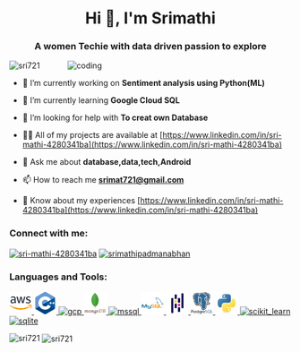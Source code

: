 <h1 align="center">Hi 👋, I'm Srimathi</h1>
<h3 align="center">A women Techie with data driven passion to explore</h3>
<img align="right" alt="coding" width="400" scr="https://images.squarespace-cdn.com/content/v1/55ed989ee4b0c7f115ddc924/1541600620919-VEI2IOYGNT2WJXA2W4A0/analytics.gif">
<p align="left"> <img src="https://komarev.com/ghpvc/?username=sri721&label=Profile%20views&color=0e75b6&style=flat" alt="sri721" /> </p>

- 🔭 I’m currently working on **Sentiment analysis using Python(ML)**

- 🌱 I’m currently learning **Google Cloud SQL**

- 🤝 I’m looking for help with **To creat own Database**

- 👨‍💻 All of my projects are available at [https://www.linkedin.com/in/sri-mathi-4280341ba](https://www.linkedin.com/in/sri-mathi-4280341ba)

- 💬 Ask me about **database,data,tech,Android**

- 📫 How to reach me **srimat721@gmail.com**

- 📄 Know about my experiences [https://www.linkedin.com/in/sri-mathi-4280341ba](https://www.linkedin.com/in/sri-mathi-4280341ba)

<h3 align="left">Connect with me:</h3>
<p align="left">
<a href="https://linkedin.com/in/sri-mathi-4280341ba" target="blank"><img align="center" src="https://raw.githubusercontent.com/rahuldkjain/github-profile-readme-generator/master/src/images/icons/Social/linked-in-alt.svg" alt="sri-mathi-4280341ba" height="30" width="40" /></a>
<a href="https://fb.com/srimathipadmanabhan" target="blank"><img align="center" src="https://raw.githubusercontent.com/rahuldkjain/github-profile-readme-generator/master/src/images/icons/Social/facebook.svg" alt="srimathipadmanabhan" height="30" width="40" /></a>
</p>

<h3 align="left">Languages and Tools:</h3>
<p align="left"> <a href="https://aws.amazon.com" target="_blank" rel="noreferrer"> <img src="https://raw.githubusercontent.com/devicons/devicon/master/icons/amazonwebservices/amazonwebservices-original-wordmark.svg" alt="aws" width="40" height="40"/> </a> <a href="https://www.w3schools.com/cpp/" target="_blank" rel="noreferrer"> <img src="https://raw.githubusercontent.com/devicons/devicon/master/icons/cplusplus/cplusplus-original.svg" alt="cplusplus" width="40" height="40"/> </a> <a href="https://cloud.google.com" target="_blank" rel="noreferrer"> <img src="https://www.vectorlogo.zone/logos/google_cloud/google_cloud-icon.svg" alt="gcp" width="40" height="40"/> </a> <a href="https://www.mongodb.com/" target="_blank" rel="noreferrer"> <img src="https://raw.githubusercontent.com/devicons/devicon/master/icons/mongodb/mongodb-original-wordmark.svg" alt="mongodb" width="40" height="40"/> </a> <a href="https://www.microsoft.com/en-us/sql-server" target="_blank" rel="noreferrer"> <img src="https://www.svgrepo.com/show/303229/microsoft-sql-server-logo.svg" alt="mssql" width="40" height="40"/> </a> <a href="https://www.mysql.com/" target="_blank" rel="noreferrer"> <img src="https://raw.githubusercontent.com/devicons/devicon/master/icons/mysql/mysql-original-wordmark.svg" alt="mysql" width="40" height="40"/> </a> <a href="https://pandas.pydata.org/" target="_blank" rel="noreferrer"> <img src="https://raw.githubusercontent.com/devicons/devicon/2ae2a900d2f041da66e950e4d48052658d850630/icons/pandas/pandas-original.svg" alt="pandas" width="40" height="40"/> </a> <a href="https://www.postgresql.org" target="_blank" rel="noreferrer"> <img src="https://raw.githubusercontent.com/devicons/devicon/master/icons/postgresql/postgresql-original-wordmark.svg" alt="postgresql" width="40" height="40"/> </a> <a href="https://www.python.org" target="_blank" rel="noreferrer"> <img src="https://raw.githubusercontent.com/devicons/devicon/master/icons/python/python-original.svg" alt="python" width="40" height="40"/> </a> <a href="https://scikit-learn.org/" target="_blank" rel="noreferrer"> <img src="https://upload.wikimedia.org/wikipedia/commons/0/05/Scikit_learn_logo_small.svg" alt="scikit_learn" width="40" height="40"/> </a> <a href="https://www.sqlite.org/" target="_blank" rel="noreferrer"> <img src="https://www.vectorlogo.zone/logos/sqlite/sqlite-icon.svg" alt="sqlite" width="40" height="40"/> </a> </p>

<p><img align="left" src="https://github-readme-stats.vercel.app/api/top-langs?username=sri721&show_icons=true&locale=en&layout=compact" alt="sri721" /></p>

<p>&nbsp;<img align="center" src="https://github-readme-stats.vercel.app/api?username=sri721&show_icons=true&locale=en" alt="sri721" /></p>

